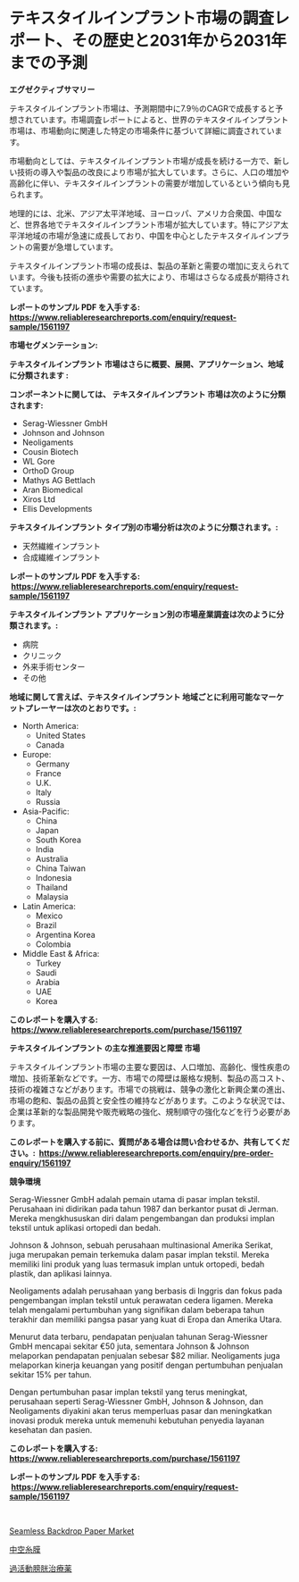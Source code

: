 <p><h1>テキスタイルインプラント市場の調査レポート、その歴史と2031年から2031年までの予測</h1></p><p><strong>エグゼクティブサマリー</strong></p>
<p><p>テキスタイルインプラント市場は、予測期間中に7.9％のCAGRで成長すると予想されています。市場調査レポートによると、世界のテキスタイルインプラント市場は、市場動向に関連した特定の市場条件に基づいて詳細に調査されています。</p><p>市場動向としては、テキスタイルインプラント市場が成長を続ける一方で、新しい技術の導入や製品の改良により市場が拡大しています。さらに、人口の増加や高齢化に伴い、テキスタイルインプラントの需要が増加しているという傾向も見られます。</p><p>地理的には、北米、アジア太平洋地域、ヨーロッパ、アメリカ合衆国、中国など、世界各地でテキスタイルインプラント市場が拡大しています。特にアジア太平洋地域の市場が急速に成長しており、中国を中心としたテキスタイルインプラントの需要が急増しています。</p><p>テキスタイルインプラント市場の成長は、製品の革新と需要の増加に支えられています。今後も技術の進歩や需要の拡大により、市場はさらなる成長が期待されています。</p></p>
<p><strong>レポートのサンプル PDF を入手する: <a href="https://www.reliableresearchreports.com/enquiry/request-sample/1561197">https://www.reliableresearchreports.com/enquiry/request-sample/1561197</a></strong></p>
<p><strong>市場セグメンテーション:</strong></p>
<p><strong> テキスタイルインプラント 市場はさらに概要、展開、アプリケーション、地域に分類されます :</strong></p>
<p><strong>コンポーネントに関しては、 テキスタイルインプラント 市場は次のように分類されます: &nbsp;</strong></p>
<p><ul><li>Serag-Wiessner GmbH</li><li>Johnson and Johnson</li><li>Neoligaments</li><li>Cousin Biotech</li><li>WL Gore</li><li>OrthoD Group</li><li>Mathys AG Bettlach</li><li>Aran Biomedical</li><li>Xiros Ltd</li><li>Ellis Developments</li></ul></p>
<p><strong> テキスタイルインプラント タイプ別の市場分析は次のように分類されます。:</strong></p>
<p><ul><li>天然繊維インプラント</li><li>合成繊維インプラント</li></ul></p>
<p><strong>レポートのサンプル PDF を入手する: &nbsp;<a href="https://www.reliableresearchreports.com/enquiry/request-sample/1561197">https://www.reliableresearchreports.com/enquiry/request-sample/1561197</a></strong></p>
<p><strong> テキスタイルインプラント アプリケーション別の市場産業調査は次のように分類されます。:</strong></p>
<p><ul><li>病院</li><li>クリニック</li><li>外来手術センター</li><li>その他</li></ul></p>
<p><strong>地域に関して言えば、テキスタイルインプラント 地域ごとに利用可能なマーケットプレーヤーは次のとおりです。:</strong></p>
<p><ul>
    <li>
        North America:
        <ul>
            <li>United States</li>
            <li>Canada</li>
        </ul>
    </li>
    <li>
        Europe:
        <ul>
            <li>Germany</li>
            <li>France</li>
            <li>U.K.</li>
            <li>Italy</li>
            <li>Russia</li>
        </ul>
    </li>
    <li>
        Asia-Pacific:
        <ul>
            <li>China</li>
            <li>Japan</li>
            <li>South Korea</li>
            <li>India</li>
            <li>Australia</li>
            <li>China Taiwan</li>
            <li>Indonesia</li>
            <li>Thailand</li>
            <li>Malaysia</li>
        </ul>
    </li>
    <li>
        Latin America:
        <ul>
            <li>Mexico</li>
            <li>Brazil</li>
            <li>Argentina Korea</li>
            <li>Colombia</li>
        </ul>
    </li>
    <li>
        Middle East & Africa:
        <ul>
            <li>Turkey</li>
            <li>Saudi</li>
            <li>Arabia</li>
            <li>UAE</li>
            <li>Korea</li>
        </ul>
    </li>
    </ul></p>
<p><strong>このレポートを購入する: &nbsp;<a href="https://www.reliableresearchreports.com/purchase/1561197">https://www.reliableresearchreports.com/purchase/1561197</a></strong></p>
<p><strong>テキスタイルインプラント の主な推進要因と障壁 市場</strong></p>
<p><p>テキスタイルインプラント市場の主要な要因は、人口増加、高齢化、慢性疾患の増加、技術革新などです。一方、市場での障壁は厳格な規制、製品の高コスト、技術の複雑さなどがあります。市場での挑戦は、競争の激化と新興企業の進出、市場の飽和、製品の品質と安全性の維持などがあります。このような状況では、企業は革新的な製品開発や販売戦略の強化、規制順守の強化などを行う必要があります。</p></p>
<p><strong>このレポートを購入する前に、質問がある場合は問い合わせるか、共有してください。:&nbsp; <a href="https://www.reliableresearchreports.com/enquiry/pre-order-enquiry/1561197">https://www.reliableresearchreports.com/enquiry/pre-order-enquiry/1561197</a></strong></p>
<p><strong>競争環境</strong></p>
<p><p>Serag-Wiessner GmbH adalah pemain utama di pasar implan tekstil. Perusahaan ini didirikan pada tahun 1987 dan berkantor pusat di Jerman. Mereka mengkhususkan diri dalam pengembangan dan produksi implan tekstil untuk aplikasi ortopedi dan bedah.</p><p>Johnson & Johnson, sebuah perusahaan multinasional Amerika Serikat, juga merupakan pemain terkemuka dalam pasar implan tekstil. Mereka memiliki lini produk yang luas termasuk implan untuk ortopedi, bedah plastik, dan aplikasi lainnya.</p><p>Neoligaments adalah perusahaan yang berbasis di Inggris dan fokus pada pengembangan implan tekstil untuk perawatan cedera ligamen. Mereka telah mengalami pertumbuhan yang signifikan dalam beberapa tahun terakhir dan memiliki pangsa pasar yang kuat di Eropa dan Amerika Utara.</p><p>Menurut data terbaru, pendapatan penjualan tahunan Serag-Wiessner GmbH mencapai sekitar €50 juta, sementara Johnson & Johnson melaporkan pendapatan penjualan sebesar $82 miliar. Neoligaments juga melaporkan kinerja keuangan yang positif dengan pertumbuhan penjualan sekitar 15% per tahun.</p><p>Dengan pertumbuhan pasar implan tekstil yang terus meningkat, perusahaan seperti Serag-Wiessner GmbH, Johnson & Johnson, dan Neoligaments diyakini akan terus memperluas pasar dan meningkatkan inovasi produk mereka untuk memenuhi kebutuhan penyedia layanan kesehatan dan pasien.</p></p>
<p><strong>このレポートを購入する: &nbsp; <a href="https://www.reliableresearchreports.com/purchase/1561197">https://www.reliableresearchreports.com/purchase/1561197</a></strong></p>
<p><strong>レポートのサンプル PDF を入手する: &nbsp;<a href="https://www.reliableresearchreports.com/enquiry/request-sample/1561197">https://www.reliableresearchreports.com/enquiry/request-sample/1561197</a></strong><strong></strong></p>
<p>&nbsp;</p>
<p><p><a href="https://github.com/mbisetmhermsr/Market-Research-Report-List-1/blob/main/seamless-backdrop-paper-market.md">Seamless Backdrop Paper Market</a></p><p><a href="https://github.com/RodHoppe07/Market-Research-Report-List-1/blob/main/22317185897.md">中空糸膜</a></p><p><a href="https://github.com/laurenreichert/Market-Research-Report-List-1/blob/main/24420235896.md">過活動膀胱治療薬</a></p></p>